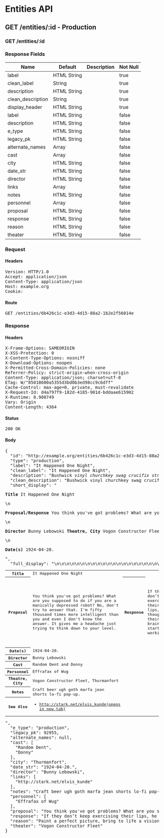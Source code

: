 # Entities API



## GET /entities/:id - Production

### GET /entities/:id

### Response Fields

| Name | Default | Description | Not Null |
|------|---------|-------------|----------|
| label | HTML String |  | true |
| clean_label | String |  | true |
| description | HTML String |  | true |
| clean_description | String |  | true |
| display_header | HTML String |  | true |
| label | HTML String |  | false |
| description | HTML String |  | false |
| e_type | HTML String |  | false |
| legacy_pk | HTML String |  | false |
| alternate_names | Array |  | false |
| cast | Array |  | false |
| city | HTML String |  | false |
| date_str | HTML String |  | false |
| director | HTML String |  | false |
| links | Array |  | false |
| notes | HTML String |  | false |
| personnel | Array |  | false |
| proposal | HTML String |  | false |
| response | HTML String |  | false |
| reason | HTML String |  | false |
| theater | HTML String |  | false |

### Request

#### Headers

<pre>Version: HTTP/1.0
Accept: application/json
Content-Type: application/json
Host: example.org
Cookie: </pre>

#### Route

<pre>GET /entities/6b426c1c-e3d3-4d15-88a2-1b2e2f56014e</pre>

### Response

#### Headers

<pre>X-Frame-Options: SAMEORIGIN
X-XSS-Protection: 0
X-Content-Type-Options: nosniff
X-Download-Options: noopen
X-Permitted-Cross-Domain-Policies: none
Referrer-Policy: strict-origin-when-cross-origin
Content-Type: application/json; charset=utf-8
ETag: W/&quot;85018600a5355d3bd0b3ed98cc9c6dff&quot;
Cache-Control: max-age=0, private, must-revalidate
X-Request-Id: d4a797f9-182d-4185-901d-bddaae615902
X-Runtime: 0.900749
Vary: Origin
Content-Length: 4364</pre>

#### Status

<pre>200 OK</pre>

#### Body

<pre>{
  "id": "http://example.org/entities/6b426c1c-e3d3-4d15-88a2-1b2e2f56014e",
  "type": "production",
  "label": "It Happened One Night",
  "clean_label": "It Happened One Night",
  "description": "Bushwick <i>vinyl churchkey swag crucifix street heirloom park</i> cornhole.",
  "clean_description": "Bushwick vinyl churchkey swag crucifix street heirloom park cornhole.",
  "short_display": "<section><p><strong>Title</strong> It Happened One Night</p>\n<p><strong>Proposal/Response</strong> You think you've got problems? What are you supposed to do if you are a manically depressed robot? No, don't try to answer that. I'm fifty thousand times more intelligent than you and even I don't know the answer. It gives me a headache just trying to think down to your level. / If they don’t keep exercising their lips, he thought, their brains start working.</p>\n<p><strong>Director</strong> Bunny Lebowski <strong>Theatre, City</strong> Vogon Constructor Fleet, Thurmanfort</p>\n<p><strong>Date(s)</strong> 1924-04-20.</p></section>",
  "full_display": "<table>\n<tr>\n<th scope=\"row\">Title</th>\n<td colspan=\"5\">It Happened One Night</td>\n</tr>\n<tr>\n<th scope=\"row\">Proposal</th>\n<td>You think you've got problems? What are you supposed to do if you are a manically depressed robot? No, don't try to answer that. I'm fifty thousand times more intelligent than you and even I don't know the answer. It gives me a headache just trying to think down to your level.</td>\n<th scope=\"row\">Response</th>\n<td>If they don’t keep exercising their lips, he thought, their brains start working.</td>\n<th scope=\"row\">Reason</th>\n<td>Paint a perfect picture, bring to life a vision in one's mind. The beautiful ones always smash the picture. Always. Everytime.</td>\n</tr>\n<tr>\n<th scope=\"row\">Date(s)</th>\n<td colspan=\"5\">1924-04-20.</td>\n</tr>\n<tr>\n<th scope=\"row\">Director</th>\n<td colspan=\"5\">Bunny Lebowski</td>\n</tr>\n<tr>\n<th scope=\"row\">Cast</th>\n<td colspan=\"5\">Random Dent and Donny</td>\n</tr>\n<tr>\n<th scope=\"row\">Personnel</th>\n<td colspan=\"5\">Effrafax of Wug</td>\n</tr>\n<tr>\n<th scope=\"row\">Theatre, City</th>\n<td colspan=\"5\">Vogon Constructor Fleet, Thurmanfort</td>\n</tr>\n<tr>\n<th scope=\"row\">Notes</th>\n<td colspan=\"5\">Craft beer ugh goth marfa jean shorts lo-fi pop-up.</td>\n</tr>\n<tr>\n<th scope=\"row\">See Also</th>\n<td colspan=\"5\"><ul><li><a href=\"http://stark.net/elvis_kunde\" target=\"_blank\" rel=\"noopener\">http://stark.net/elvis_kunde<span>(opens in new tab)</span></a></li></ul></td>\n</tr>\n</table>",
  "e_type": "production",
  "legacy_pk": 92955,
  "alternate_names": null,
  "cast": [
    "Random Dent",
    "Donny"
  ],
  "city": "Thurmanfort",
  "date_str": "1924-04-20.",
  "director": "Bunny Lebowski",
  "links": [
    "http://stark.net/elvis_kunde"
  ],
  "notes": "Craft beer ugh goth marfa jean shorts lo-fi pop-up.",
  "personnel": [
    "Effrafax of Wug"
  ],
  "proposal": "You think you've got problems? What are you supposed to do if you are a manically depressed robot? No, don't try to answer that. I'm fifty thousand times more intelligent than you and even I don't know the answer. It gives me a headache just trying to think down to your level.",
  "response": "If they don’t keep exercising their lips, he thought, their brains start working.",
  "reason": "Paint a perfect picture, bring to life a vision in one's mind. The beautiful ones always smash the picture. Always. Everytime.",
  "theater": "Vogon Constructor Fleet"
}</pre>

